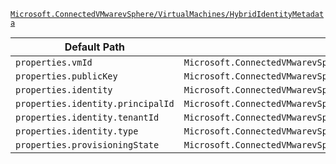 [`Microsoft.ConnectedVMwarevSphere/VirtualMachines/HybridIdentityMetadata`](https://docs.microsoft.com/en-us/azure/templates/microsoft.connectedvmwarevsphere/virtualmachines/hybrididentitymetadata)

| Default Path | Alias |
|---|---|
| `properties.vmId` | `Microsoft.ConnectedVMwarevSphere/virtualMachines/hybridIdentityMetadata/vmId` |
| `properties.publicKey` | `Microsoft.ConnectedVMwarevSphere/virtualMachines/hybridIdentityMetadata/publicKey` |
| `properties.identity` | `Microsoft.ConnectedVMwarevSphere/virtualMachines/hybridIdentityMetadata/identity` |
| `properties.identity.principalId` | `Microsoft.ConnectedVMwarevSphere/virtualMachines/hybridIdentityMetadata/identity.principalId` |
| `properties.identity.tenantId` | `Microsoft.ConnectedVMwarevSphere/virtualMachines/hybridIdentityMetadata/identity.tenantId` |
| `properties.identity.type` | `Microsoft.ConnectedVMwarevSphere/virtualMachines/hybridIdentityMetadata/identity.type` |
| `properties.provisioningState` | `Microsoft.ConnectedVMwarevSphere/virtualMachines/hybridIdentityMetadata/provisioningState` |

